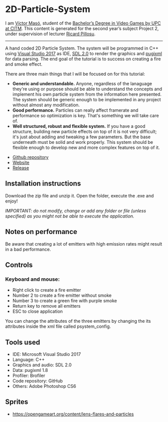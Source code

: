 # 2D-Particle-System

I am [Víctor Masó](https://www.linkedin.com/in/v%C3%ADctor-mas%C3%B3-garcia/), student of the [Bachelor’s Degree in Video Games by UPC at CITM](https://www.citm.upc.edu/ing/estudis/graus-videojocs/). This content is generated for the second year’s subject Project 2, under supervision of lecturer [Ricard Pillosu](https://es.linkedin.com/in/ricardpillosu).

***

A hand coded 2D Particle System. The system will be programmed in C++ using [Visual Studio 2017]( https://www.visualstudio.com/es/downloads/?rr=https%3A%2F%2Fwww.google.es%2F) as IDE, [SDL 2.0](https://www.libsdl.org/download-2.0.php) to render the graphics and [pugixml](https://pugixml.org/) for data parsing. The end goal of the tutorial is to success on creating a fire and smoke effect.

There are three main things that I will be focused on for this tutorial:
- **Generic and understandable.** Anyone, regardless of the lanaguage they're using or purpose should be able to understand the concepts and implement his own particle system from the information here presented. The system should be generic enough to be implemented in any project without almost any modification.
- **Good performance.** Particles can really affect framerate and performance so optimization is key. That's something we will take care of.
- **Well structured, robust and flexible system.** If you have a good structure, building new particle effects on top of it is not very difficult; it's just about adding and tweaking a few parameters. But the base underneath must be solid and work properly. This system should be flexible enough to develop new and more complex features on top of it.

* [Github repository](https://github.com/nintervik/2D-Particle-System)  
* [Website](https://nintervik.github.io/2D-Particle-System/)
* [Release](https://github.com/nintervik/2D-Particle-System/releases)

## Installation instructions

Download the zip file and unzip it. Open the folder, execute the .exe and enjoy!

_IMPORTANT: do not modify, change or add any folder or file (unless specified) as you might not be able to execute the application._

## Notes on performance

Be aware that creating a lot of emitters with high emission rates might result in a bad performance.

## Controls

### Keyboard and mouse:

- Right click to create a fire emitter
- Number 2 to create a fire emitter without smoke
- Number 3 to create a green fire with purple smoke
- Return key to remove all emitters
- ESC to close application

You can change the attributes of the three emitters by changing the its attributes inside the xml file called psystem_config.


## Tools used
* IDE: Microsoft Visual Studio 2017
* Language: C++
* Graphics and audio: SDL 2.0
* Data: pugixml 1.8
* Profiler: Brofiler
* Code repository: GitHub
* Others: Adobe Photoshop CS6

## Sprites

- <https://opengameart.org/content/lens-flares-and-particles>
